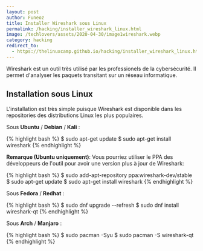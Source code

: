 ```yaml
---
layout: post
author: Funeoz
title: Installer Wireshark sous Linux
permalink: /hacking/installer_wireshark_linux.html
image: /techlovers/assets/2020-04-30/image1wireshark.webp
category: hacking
redirect_to:
  - https://thelinuxcamp.github.io/hacking/installer_wireshark_linux.html
---
```


Wireshark est un outil très utilisé par les professionels de la cybersécurité. Il permet d'analyser les paquets transitant sur un réseau informatique.

## Installation sous Linux

L'installation est très simple puisque Wireshark est disponible dans les repositories des distributions Linux les plus populaires.

Sous **Ubuntu** / **Debian** / **Kali** :

{% highlight bash %}
$ sudo apt-get update
$ sudo apt-get install wireshark
{% endhighlight %}

**Remarque (Ubuntu uniquement)**: Vous pourriez utiliser le PPA des développeurs de l'outil pour avoir une version plus à jour de Wireshark:

{% highlight bash %}
$ sudo add-apt-repository ppa:wireshark-dev/stable
$ sudo apt-get update
$ sudo apt-get install wireshark
{% endhighlight %}

Sous **Fedora** / **Redhat** :

{% highlight bash %}
$ sudo dnf upgrade --refresh
$ sudo dnf install wireshark-qt
{% endhighlight %}

Sous **Arch** / **Manjaro** :

{% highlight bash %}
$ sudo pacman -Syu
$ sudo pacman -S wireshark-qt
{% endhighlight %}

